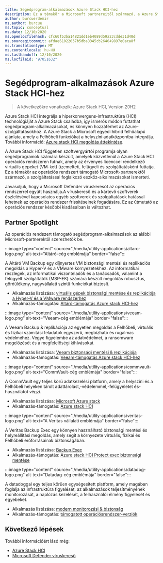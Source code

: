 ```yaml
---
title: Segédprogram-alkalmazások Azure Stack HCI-hez
description: Ez a témakör a Microsoft partnereitől származó, a Azure Stack HCI operációs rendszert támogató alkalmazásokat ismerteti.
author: burcuerdemir
ms.author: burcue
ms.topic: conceptual
ms.date: 12/10/2020
ms.openlocfilehash: cfc60f53ba14821dd1eb4089d59a23cdde31d40d
ms.sourcegitcommit: afdae61022037b5dba8345cb264049897e0aca8f
ms.translationtype: MT
ms.contentlocale: hu-HU
ms.lasthandoff: 12/10/2020
ms.locfileid: "97051632"
---
```

# <a name="utility-applications-for-azure-stack-hci"></a>Segédprogram-alkalmazások Azure Stack HCI-hez

>A következőkre vonatkozik: Azure Stack HCI, Version 20H2

Azure Stack HCI integrálja a hiperkonvergens-infrastruktúra (HCI) technológiáját a Azure Stack családba, így ismerős módon futtathat segédprogram-alkalmazásokat, és könnyen hozzáférhet az Azure-szolgáltatásokhoz. A Azure Stack a Microsoft egyedi hibrid felhőalapú ajánlata, amely a Felhőbeli funkciókat a helyszíni adatközpontba integrálja. További információ: [Azure stack HCI megoldás áttekintése](../overview.md).

A Azure Stack HCI független szoftvergyártói programja olyan segédprogramok számára készült, amelyek közvetlenül a Azure Stack HCI operációs rendszeren futnak, amely az érvényes licenccel rendelkező virtuális gépeket (VM-ket) üzemelteti, felügyeli és szolgáltatásként futtatja. Ez a témakör az operációs rendszert támogató Microsoft-partnerektől származó, a szolgáltatással foglalkozó eszköz-alkalmazásokat ismerteti.

Javasoljuk, hogy a Microsoft Defender víruskeresőt az operációs rendszerrel együtt használja.A víruskereső és a kártevő szoftverek észlelésével kapcsolatos egyéb szoftverek és szolgáltatások hatással lehetnek az operációs rendszer frissítéseinek fogadására. Ez az útmutató az operációs rendszer későbbi kiadásaiban is változhat.

## <a name="partner-spotlight"></a>Partner Spotlight
Az operációs rendszert támogató segédprogram-alkalmazások az alábbi Microsoft-partnerektől szerezhetők be.

:::image type="content" source="./media/utility-applications/altaro-logo.png" alt-text="Altáró-cég emblémája" border="false":::

A Altáró VM Backup egy díjnyertes VM biztonsági mentési és replikációs megoldás a Hyper-V és a VMware környezetekhez. Az informatikai részlegek, az informatikai viszonteladók és a tanácsadók, valamint a felügyelt szolgáltatók (MSP-EK) számára készült megoldás robusztus, gördülékeny, nagyvállalati szintű funkciókat biztosít.

- Alkalmazás listázása: [virtuális gépek biztonsági mentése és replikációja a Hyper-V és a VMware rendszerhez](https://www.altaro.com/vm-backup/)
- Alkalmazás-támogatás: [Altáró-támogatás Azure stack HCI-hez](https://www.altaro.com/news/single/News-Altaro-applies-its-expertise-in-Hyper-V-backup-to-support-Microsoft.php)

:::image type="content" source="./media/utility-applications/veeam-logo.png" alt-text="Veeam-cég emblémája" border="false":::

A Veeam Backup & replikációja az egyetlen megoldás a Felhőbeli, virtuális és fizikai számítási feladatok egyszerű, megbízható és rugalmas védelméhez. Vegye figyelembe az adatvédelmet, a ransomware megelőzését és a megfelelőségi kihívásokat.

- Alkalmazás listázása: [Veeam biztonsági mentési & replikációja](https://www.veeam.com/vm-backup-recovery-replication-software.html)
- Alkalmazás-támogatás: [Veeam-támogatás Azure stack HCI-hez](https://www.veeam.com/kb4047)

:::image type="content" source="./media/utility-applications/commvault-logo.png" alt-text="CommVault-cég emblémája" border="false":::

A CommVault egy teljes körű adatkezelési platform, amely a helyszíni és a Felhőbeli helyeken tárolt adattárolást,-védelemmel,-felügyeletet és-használatot végzi.

- Alkalmazás listázása: [Microsoft Azure stack](https://www.commvault.com/supported-technologies/microsoft/azurestack)
- Alkalmazás-támogatás: [Azure stack HCI](https://documentation.commvault.com/11.21/essential/132799_microsoft_azure_stack_hci.html)

:::image type="content" source="./media/utility-applications/veritas-logo.png" alt-text="A Veritas vállalati emblémája" border="false":::

A Veritas Backup Exec egy könnyen használható biztonsági mentési és helyreállítási megoldás, amely segít a környezete virtuális, fizikai és Felhőbeli erőforrásainak biztonságában.

- Alkalmazás listázása: [Backup Exec](https://www.veritas.com/protection/backup-exec)
- Alkalmazás-támogatás: [Azure stack HCI Protect exec biztonsági mentése](https://www.veritas.com/support/en_US/article.100048860)

:::image type="content" source="./media/utility-applications/datadog-logo.png" alt-text="Datadag-cég emblémája" border="false":::

A datadoggal egy teljes körűen egységesített platform, amely magában foglalja az infrastruktúra figyelését, az alkalmazások teljesítményének monitorozását, a naplózás kezelését, a felhasználói élmény figyelését és egyebeket.

- Alkalmazás listázása: [modern monitorozási & biztonság](https://www.datadoghq.com/)
- Alkalmazás-támogatás: [támogatott operációsrendszer-verziók](https://docs.datadoghq.com/agent/basic_agent_usage/?tab=agentv6v7#supported-os-versions)

## <a name="next-steps"></a>Következő lépések
További információért lásd még:
- [Azure Stack HCI](https://azure.microsoft.com/products/azure-stack/hci/)
- [Microsoft Defender víruskereső](https://docs.microsoft.com/windows/security/threat-protection/microsoft-defender-antivirus/microsoft-defender-antivirus-in-windows-10)
